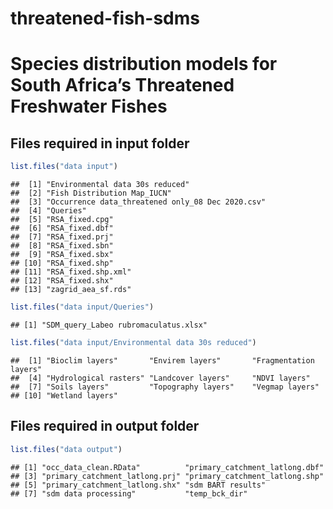 threatened-fish-sdms
================

# Species distribution models for South Africa’s Threatened Freshwater Fishes

## Files required in input folder

``` r
list.files("data input")
```

    ##  [1] "Environmental data 30s reduced"                 
    ##  [2] "Fish Distribution Map_IUCN"                     
    ##  [3] "Occurrence data_threatened only_08 Dec 2020.csv"
    ##  [4] "Queries"                                        
    ##  [5] "RSA_fixed.cpg"                                  
    ##  [6] "RSA_fixed.dbf"                                  
    ##  [7] "RSA_fixed.prj"                                  
    ##  [8] "RSA_fixed.sbn"                                  
    ##  [9] "RSA_fixed.sbx"                                  
    ## [10] "RSA_fixed.shp"                                  
    ## [11] "RSA_fixed.shp.xml"                              
    ## [12] "RSA_fixed.shx"                                  
    ## [13] "zagrid_aea_sf.rds"

``` r
list.files("data input/Queries")
```

    ## [1] "SDM_query_Labeo rubromaculatus.xlsx"

``` r
list.files("data input/Environmental data 30s reduced")
```

    ##  [1] "Bioclim layers"       "Envirem layers"       "Fragmentation layers"
    ##  [4] "Hydrological rasters" "Landcover layers"     "NDVI layers"         
    ##  [7] "Soils layers"         "Topography layers"    "Vegmap layers"       
    ## [10] "Wetland layers"

## Files required in output folder

``` r
list.files("data output")
```

    ## [1] "occ_data_clean.RData"          "primary_catchment_latlong.dbf"
    ## [3] "primary_catchment_latlong.prj" "primary_catchment_latlong.shp"
    ## [5] "primary_catchment_latlong.shx" "sdm BART results"             
    ## [7] "sdm data processing"           "temp_bck_dir"
